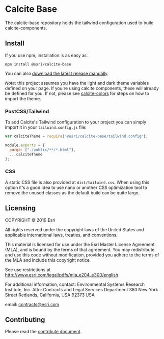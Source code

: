 # Calcite Base

The calcite-base repository holds the tailwind configuration used to build calcite-components.

## Install

If you use npm, installation is as easy as:

```
npm install @esri/calcite-base
```

You can also [download the latest release manually](https://github.com/Esri/calcite-base/releases).

_Note_: this project assumes you have the light and dark theme variables defined on your page. If you're using calcite components, these will already be defined for you. If not, please see [calcite-colors](https://github.com/Esri/calcite-colors/) for steps on how to import the theme.
### PostCSS/Tailwind

To add Calcite's Tailwind configuration to your project you can simply import it in your `tailwind.config.js` file:

```js
var calciteTheme = require("@esri/calcite-base/tailwind.config");

module.exports = {
  purge: ["./public/**/*.html"],
  ...calciteTheme
};
```

### CSS

A static CSS file is also provided at `dist/tailwind.css`. When using this option it's a good idea to use nano or another CSS optimization tool to remove the unused classes as the default build can be quite large.

## Licensing

COPYRIGHT © 2019 Esri

All rights reserved under the copyright laws of the United States
and applicable international laws, treaties, and conventions.

This material is licensed for use under the Esri Master License
Agreement (MLA), and is bound by the terms of that agreement.
You may redistribute and use this code without modification,
provided you adhere to the terms of the MLA and include this
copyright notice.

See use restrictions at http://www.esri.com/legal/pdfs/mla_e204_e300/english

For additional information, contact:
Environmental Systems Research Institute, Inc.
Attn: Contracts and Legal Services Department
380 New York Street
Redlands, California, USA 92373
USA

email: contracts@esri.com

## Contributing

Please read the [contribute document](CONTRIBUTING.md).
